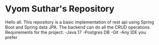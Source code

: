 # Vyom Suthar's Repository
Hello all. This repository is a basic implementation of rest api using Spring Boot and Spring data JPA.
The backend can do all the CRUD operations.
Requirements for the project:
-Java 17
-Postgres DB
-Git
-Any IDE you prefer
